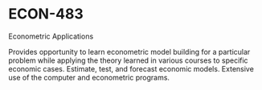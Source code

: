 # ECON-483
Econometric Applications

Provides opportunity to learn econometric model building for a particular problem while applying the theory learned in various courses to specific economic cases. Estimate, test, and forecast economic models. Extensive use of the computer and econometric programs.
